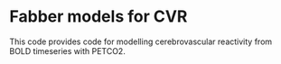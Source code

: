 Fabber models for CVR
=====================

This code provides code for modelling cerebrovascular reactivity
from BOLD timeseries with PETCO2.

